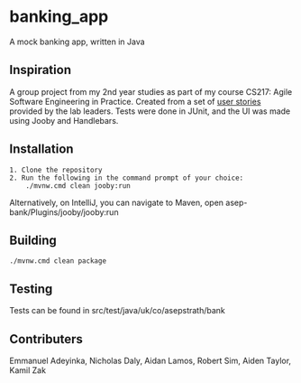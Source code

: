 # banking_app
A mock banking app, written in Java

## Inspiration
A group project from my 2nd year studies as part of my course CS217: Agile Software Engineering in Practice. Created from a set of [user stories](https://github.com/ricky582/banking_app/blob/master/UserStories.pdf) provided by the lab leaders. Tests were done in JUnit, and the UI was made using Jooby and Handlebars.

## Installation 
    1. Clone the repository
    2. Run the following in the command prompt of your choice:
        ./mvnw.cmd clean jooby:run
Alternatively, on IntelliJ, you can navigate to Maven, open asep-bank/Plugins/jooby/jooby:run
       
## Building
    ./mvnw.cmd clean package

## Testing
Tests can be found in src/test/java/uk/co/asepstrath/bank

## Contributers
Emmanuel Adeyinka, Nicholas Daly, Aidan Lamos, Robert Sim, Aiden Taylor, Kamil Zak
